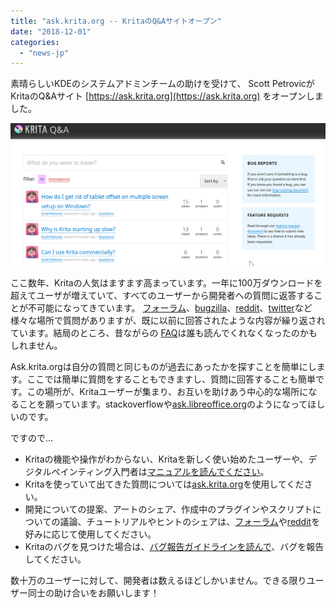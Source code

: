 ```yaml
---
title: "ask.krita.org -- KritaのQ&Aサイトオープン"
date: "2018-12-01"
categories: 
  - "news-jp"
---
```


素晴らしいKDEのシステムアドミンチームの助けを受けて、 Scott PetrovicがKritaのQ&Aサイト [https://ask.krita.org](https://ask.krita.org) をオープンしました。

[![](images/ask.krita_.org_.png)](https://ask.krita.org)

ここ数年、Kritaの人気はますます高まっています。一年に100万ダウンロードを超えてユーザが増えていて、すべてのユーザーから開発者への質問に返答することが不可能になってきています。 [フォーラム](https://forum.kde.org/krita)、[bugzilla](https://bugs.kde.org/buglist.cgi?quicksearch=krita&list_id=1567676)、[reddit](http://www.reddit.com/r/krita)、[twitter](https://twitter.com/Krita_Painting)など様々な場所で質問がありますが、既に以前に回答されたような内容が繰り返されています。結局のところ、昔ながらの [FAQ](https://docs.krita.org/en/KritaFAQ.html)は誰も読んでくれなくなったのかもしれません。

Ask.krita.orgは自分の質問と同じものが過去にあったかを探すことを簡単にします。ここでは簡単に質問をすることもできますし、質問に回答することも簡単です。この場所が、Kritaユーザーが集まり、お互いを助けあう中心的な場所になることを願っています。stackoverflowや[ask.libreoffice.org](https://ask.libreoffice.org/en/)のようになってほしいのです。

ですので...

- Kritaの機能や操作がわからない、Kritaを新しく使い始めたユーザーや、デジタルペインティング入門者は[マニュアルを読んでください](https://docs.krita.org)。
- Kritaを使っていて出てきた質問については[ask.krita.org](https://ask.krita.org)を使用してください。
- 開発についての提案、アートのシェア、作成中のプラグインやスクリプトについての議論、チュートリアルやヒントのシェアは、[フォーラム](https://forum.kde.org/krita)や[reddit](https://www.reddit.com/r/krita)を好みに応じて使用してください。
- Kritaのバグを見つけた場合は、[バグ報告ガイドラインを読んで](https://docs.krita.org/en/untranslatable_pages/reporting_bugs.html)、バグを報告してください。

数十万のユーザーに対して、開発者は数えるほどしかいません。できる限りユーザー同士の助け合いをお願いします！
